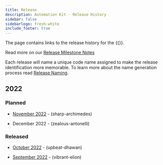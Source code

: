 ```yaml
---
title: Release
description: Automation Kit - Release History
sidebar: false
sidebarlogo: fresh-white
include_footer: true
---
```


The page contains links to the release history for the {{<product-name>}}. 

Read more on our [Release Milestone Notes](/releases/milestones)

Each release will name a unique code name assigned to make the release identification more memorable. To learn more about the name generation process read [Release Naming](/releases/naming).

## 2022

### Planned

- [November 2022](/releases/november-2022) - (sharp-archimedes)

- December 2022 - (zealous-antonelli)

### Released

- [October 2022](/releases/october-2022) - (upbeat-dhawan)

- [September 2022](/releases/september-2022) - (vibrant-elion)